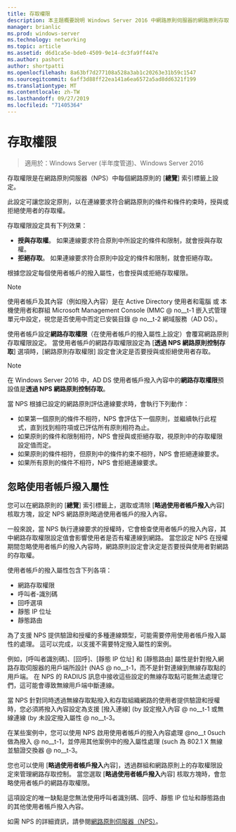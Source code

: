 ```yaml
---
title: 存取權限
description: 本主題概要說明 Windows Server 2016 中網路原則伺服器的網路原則存取權限。
manager: brianlic
ms.prod: windows-server
ms.technology: networking
ms.topic: article
ms.assetid: d6d1ca5e-bde0-4509-9e14-dc3fa9ff447e
ms.author: pashort
author: shortpatti
ms.openlocfilehash: 8a63bf7d277108a528a3ab1c20263e31b59c1547
ms.sourcegitcommit: 6aff3d88ff22ea141a6ea6572a5ad8dd6321f199
ms.translationtype: MT
ms.contentlocale: zh-TW
ms.lasthandoff: 09/27/2019
ms.locfileid: "71405364"
---
```

# <a name="access-permission"></a>存取權限

>適用於：Windows Server (半年度管道)、Windows Server 2016

存取權限是在網路原則伺服器（NPS）中每個網路原則的 [**總覽**] 索引標籤上設定。 

此設定可讓您設定原則，以在連線要求符合網路原則的條件和條件約束時，授與或拒絕使用者的存取權。 

存取權限設定具有下列效果：

- **授與存取權**。 如果連線要求符合原則中所設定的條件和限制，就會授與存取權。
- **拒絕存取**。 如果連線要求符合原則中設定的條件和限制，就會拒絕存取。

根據您設定每個使用者帳戶的撥入屬性，也會授與或拒絕存取權限。

>[!NOTE]
>使用者帳戶及其內容（例如撥入內容）是在 Active Directory 使用者和電腦 或 本機使用者和群組 Microsoft Management Console \(MMC @ no__t-1 嵌入式管理單元中設定，視您是否使用中而定已安裝目錄 @ no__t-2 網域服務（AD DS）。

使用者帳戶設定**網路存取權限**（在使用者帳戶的撥入屬性上設定）會覆寫網路原則存取權限設定。 當使用者帳戶的網路存取權限設定為 [**透過 NPS 網路原則控制存取**] 選項時，[網路原則存取權限] 設定會決定是否要授與或拒絕使用者存取。

>[!NOTE]
>在 Windows Server 2016 中，AD DS 使用者帳戶撥入內容中的**網路存取權限**預設值是**透過 NPS 網路原則控制存取**。

當 NPS 根據已設定的網路原則評估連線要求時，會執行下列動作：

- 如果第一個原則的條件不相符，NPS 會評估下一個原則，並繼續執行此程式，直到找到相符項或已評估所有原則相符為止。
- 如果原則的條件和限制相符，NPS 會授與或拒絕存取，視原則中的存取權限設定值而定。
- 如果原則的條件相符，但原則中的條件約束不相符，NPS 會拒絕連線要求。
- 如果所有原則的條件不相符，NPS 會拒絕連線要求。

## <a name="ignore-user-account-dial-in-properties"></a>忽略使用者帳戶撥入屬性

您可以在網路原則的 [**總覽**] 索引標籤上，選取或清除 [**略過使用者帳戶撥入**內容] 核取方塊，設定 NPS 網路原則略過使用者帳戶的撥入內容。 

一般來說，當 NPS 執行連線要求的授權時，它會檢查使用者帳戶的撥入內容，其中網路存取權限設定值會影響使用者是否有權連線到網路。 當您設定 NPS 在授權期間忽略使用者帳戶的撥入內容時，網路原則設定會決定是否要授與使用者對網路的存取權。

使用者帳戶的撥入屬性包含下列各項：

- 網路存取權限
- 呼叫者-識別碼
- 回呼選項
- 靜態 IP 位址
- 靜態路由

為了支援 NPS 提供驗證和授權的多種連線類型，可能需要停用使用者帳戶撥入屬性的處理。 這可以完成，以支援不需要特定撥入屬性的案例。

例如，[呼叫者識別碼]、[回呼]、[靜態 IP 位址] 和 [靜態路由] 屬性是針對撥入網路存取伺服器的用戶端所設計 \(NAS @ no__t-1，而不是針對連線到無線存取點的用戶端。 在 NPS 的 RADIUS 訊息中接收這些設定的無線存取點可能無法處理它們，這可能會導致無線用戶端中斷連線。

當 NPS 針對同時透過無線存取點撥入和存取組織網路的使用者提供驗證和授權時，您必須將撥入內容設定為支援 [撥入連線] \(by 設定撥入內容 @ no__t-1 或無線連線 \(by 未設定撥入屬性 @ no__t-3。

在某些案例中，您可以使用 NPS 啟用使用者帳戶的撥入內容處理 @no__t 0such 做為撥入 @ no__t-1，並停用其他案例中的撥入屬性處理 \(such 為 802.1 X 無線並驗證交換器 @ no__t-3。

您也可以使用 [**略過使用者帳戶撥入**內容]，透過群組和網路原則上的存取權限設定來管理網路存取控制。 當您選取 [**略過使用者帳戶撥入**內容] 核取方塊時，會忽略使用者帳戶的網路存取權限。

這項設定的唯一缺點是您無法使用呼叫者識別碼、回呼、靜態 IP 位址和靜態路由的其他使用者帳戶撥入內容。

如需 NPS 的詳細資訊，請參閱[網路原則伺服器（NPS）](nps-top.md)。
